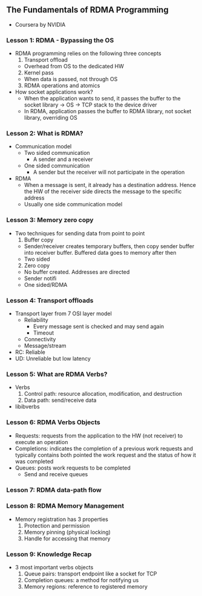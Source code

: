 ## The Fundamentals of RDMA Programming
- Coursera by NVIDIA

### Lesson 1: RDMA - Bypassing the OS
- RDMA programming relies on the following three concepts
  1. Transport offload
    - Overhead from OS to the dedicated HW
  2. Kernel pass
    - When data is passed, not through OS
  3. RDMA operations and atomics
- How socket applications work?
  - When the application wants to send, it passes the buffer to the socket library -> OS -> TCP stack to the device driver
  - In RDMA, application passes the buffer to RDMA library, not socket library, overriding OS

### Lesson 2: What is RDMA?
- Communication model
  - Two sided communication
    - A sender and a receiver
  - One sided communication
    - A sender but the receiver will not participate in the operation
- RDMA
  - When a message is sent, it already has a destination address. Hence the HW of the receiver side directs the message to the specific address
  - Usually one side communication model

### Lesson 3: Memory zero copy
- Two techniques for sending data from point to point
  1. Buffer copy
    - Sender/receiver creates temporary buffers, then copy sender buffer into receiver buffer. Buffered data goes to memory after then
    - Two sided
  2. Zero copy
    - No buffer created. Addresses are directed
    - Sender notifi
    - One sided/RDMA

### Lesson 4: Transport offloads
- Transport layer from 7 OSI layer model
  - Reliability
    - Every message sent is checked and may send again
    - Timeout
  - Connectivity
  - Message/stream
- RC: Reliable
- UD: Unreliable but low latency

### Lesson 5: What are RDMA Verbs?
- Verbs
  1. Control path: resource allocation, modification, and destruction
  2. Data path: send/receive data
- libibverbs

### Lesson 6: RDMA Verbs Objects
- Requests: requests from the application to the HW (not receiver) to execute an operation
- Completions: indicates the completion of a previous work requests and typically contains both pointed the work request and the status of how it was completed
- Queues: posts work requests to be completed
  - Send and receive queues

### Lesson 7: RDMA data-path flow

### Lesson 8: RDMA Memory Management
- Memory registration has 3 properties
  1. Protection and permission
  2. Memory pinning (physical locking)
  3. Handle for accessing that memory

### Lesson 9: Knowledge Recap
- 3 most important verbs objects
  1. Queue pairs: transport endpoint like a socket for TCP
  2. Completion queues: a method for notifying us
  3. Memory regions: reference to registered memory
